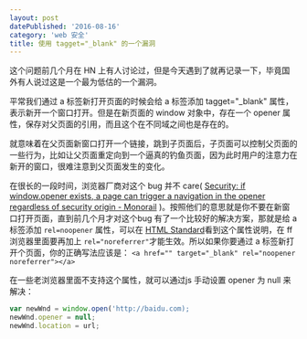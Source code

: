 ```yaml
---
layout: post
datePublished: '2016-08-16'
category: 'web 安全'
title: 使用 tagget="_blank" 的一个漏洞
---
```


这个问题前几个月在 HN 上有人讨论过，但是今天遇到了就再记录一下，毕竟国外有人说过这是一个最为低估的一个漏洞。

平常我们通过 a 标签新打开页面的时候会给 a 标签添加 tagget="_blank" 属性，表示新开一个窗口打开。但是在新页面的 window 对象中，存在一个 opener 属性，保存对父页面的引用，而且这个在不同域之间也是存在的。

就意味着在父页面新窗口打开一个链接，跳到子页面后，子页面可以控制父页面的一些行为，比如让父页面重定向到一个逼真的钓鱼页面，因为此时用户的注意力在新开的窗口，很难注意到父页面发生的变化。

在很长的一段时间，浏览器厂商对这个 bug 并不 care( [
 Security: if window.opener exists, a page can trigger a navigation in the opener regardless of security origin - 
 Monorail](https://bugs.chromium.org/p/chromium/issues/detail?id=168988) )。按照他们的意思就是你不要在新窗口打开页面，直到前几个月才对这个bug 有了一个比较好的解决方案，那就是给 a 标签添加 `rel=noopener` 属性，可以在 [HTML Standard](https://html.spec.whatwg.org/#link-type-noopener)看到这个属性说明，在 ff 浏览器里面要再加上 `rel="noreferrer"`才能生效。所以如果你要通过 a 标签新打开个页面，你的正确写法应该是：
`<a href="" target="_blank" rel="noopener noreferrer"></a>`

在一些老浏览器里面不支持这个属性，就可以通过js 手动设置  opener 为 null 来解决：
```js
var newWnd = window.open('http://baidu.com);
newWnd.opener = null;
newWnd.location = url;
```
